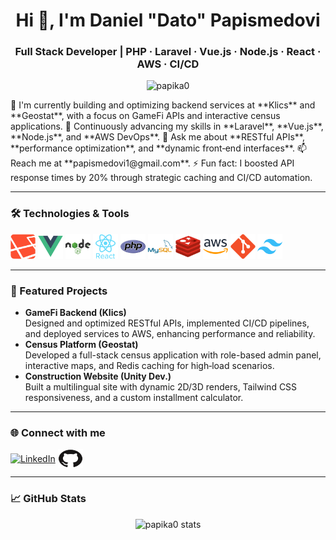 <h1 align="center">Hi 👋, I'm Daniel "Dato" Papismedovi</h1>
<h3 align="center">Full Stack Developer | PHP · Laravel · Vue.js · Node.js · React · AWS · CI/CD</h3>

<p align="center">
  <img src="https://komarev.com/ghpvc/?username=papika0&label=Profile%20views&color=0e75b6&style=flat" alt="papika0" />
</p>

<p>
  🔭 I'm currently building and optimizing backend services at **Klics** and **Geostat**, with a focus on GameFi APIs and interactive census applications.
  🌱 Continuously advancing my skills in **Laravel**, **Vue.js**, **Node.js**, and **AWS DevOps**.
  💬 Ask me about **RESTful APIs**, **performance optimization**, and **dynamic front‑end interfaces**.
  📫 Reach me at **papismedovi1@gmail.com**.
  ⚡ Fun fact: I boosted API response times by 20% through strategic caching and CI/CD automation.
</p>

---

### 🛠️ Technologies & Tools

<p align="left">
  <a href="https://laravel.com" target="_blank" rel="noreferrer"><img src="https://raw.githubusercontent.com/devicons/devicon/master/icons/laravel/laravel-plain.svg" alt="Laravel" width="40" height="40"/></a>
  <a href="https://vuejs.org" target="_blank" rel="noreferrer"><img src="https://raw.githubusercontent.com/devicons/devicon/master/icons/vuejs/vuejs-original.svg" alt="Vue.js" width="40" height="40"/></a>
  <a href="https://nodejs.org" target="_blank" rel="noreferrer"><img src="https://raw.githubusercontent.com/devicons/devicon/master/icons/nodejs/nodejs-original-wordmark.svg" alt="Node.js" width="40" height="40"/></a>
  <a href="https://reactjs.org" target="_blank" rel="noreferrer"><img src="https://raw.githubusercontent.com/devicons/devicon/master/icons/react/react-original-wordmark.svg" alt="React" width="40" height="40"/></a>
  <a href="https://www.php.net" target="_blank" rel="noreferrer"><img src="https://raw.githubusercontent.com/devicons/devicon/master/icons/php/php-original.svg" alt="PHP" width="40" height="40"/></a>
  <a href="https://www.mysql.com" target="_blank" rel="noreferrer"><img src="https://raw.githubusercontent.com/devicons/devicon/master/icons/mysql/mysql-original-wordmark.svg" alt="MySQL" width="40" height="40"/></a>
  <a href="https://redis.io" target="_blank" rel="noreferrer"><img src="https://raw.githubusercontent.com/devicons/devicon/master/icons/redis/redis-original.svg" alt="Redis" width="40" height="40"/></a>
  <a href="https://aws.amazon.com" target="_blank" rel="noreferrer"><img src="https://raw.githubusercontent.com/devicons/devicon/master/icons/amazonwebservices/amazonwebservices-original-wordmark.svg" alt="AWS" width="40" height="40"/></a>
  <a href="https://git-scm.com" target="_blank" rel="noreferrer"><img src="https://raw.githubusercontent.com/devicons/devicon/master/icons/git/git-original.svg" alt="Git" width="40" height="40"/></a>
  <a href="https://tailwindcss.com" target="_blank" rel="noreferrer"><img src="https://raw.githubusercontent.com/devicons/devicon/master/icons/tailwindcss/tailwindcss-plain.svg" alt="Tailwind CSS" width="40" height="40"/></a>
</p>

---

### 📂 Featured Projects

- **GameFi Backend (Klics)**  
  Designed and optimized RESTful APIs, implemented CI/CD pipelines, and deployed services to AWS, enhancing performance and reliability.
- **Census Platform (Geostat)**  
  Developed a full-stack census application with role-based admin panel, interactive maps, and Redis caching for high‑load scenarios.
- **Construction Website (Unity Dev.)**  
  Built a multilingual site with dynamic 2D/3D renders, Tailwind CSS responsiveness, and a custom installment calculator.

---

### 🌐 Connect with me
<p align="left">
  <a href="https://linkedin.com/in/dato-papismedovi-87b89723a/" target="blank"><img align="center" src="https://raw.githubusercontent.com/rahuldkjain/github-profile-readme-generator/master/src/images/icons/Social/linked-in-alt.svg" alt="LinkedIn" height="30" width="40" /></a>
  <a href="https://github.com/Papika0" target="blank"><img align="center" src="https://raw.githubusercontent.com/devicons/devicon/master/icons/github/github-original.svg" alt="GitHub" height="30" width="40" /></a>
</p>

---

### 📈 GitHub Stats

<p align="center">
  <img src="https://github-readme-stats.vercel.app/api?username=papika0&show_icons=true&locale=en" alt="papika0 stats" />
</p>
